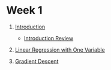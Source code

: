 Week 1
============

  1. [Introduction](./introduction.md)
     - [Introduction Review](./introduction-quiz.md)
    
  1. [Linear Regression with One Variable](./linear-regression.md)
  
  1. [Gradient Descent](./gradient-descent.md)